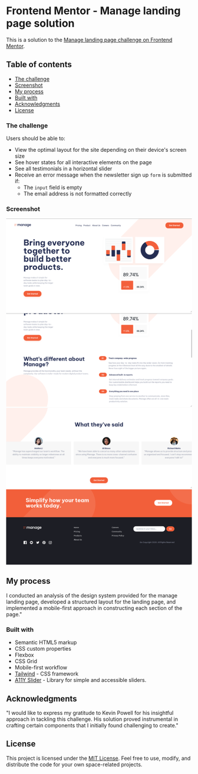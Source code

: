 # Frontend Mentor - Manage landing page solution

This is a solution to the [Manage landing page challenge on Frontend Mentor](https://www.frontendmentor.io/challenges/manage-landing-page-SLXqC6P5).

## Table of contents

- [The challenge](#the-challenge)
- [Screenshot](#screenshot)
- [My process](#my-process)
- [Built with](#built-with)
- [Acknowledgments](#acknowledgments)
- [License](#license)

### The challenge

Users should be able to:

- View the optimal layout for the site depending on their device's screen size
- See hover states for all interactive elements on the page
- See all testimonials in a horizontal slider
- Receive an error message when the newsletter sign up `form` is submitted if:
  - The `input` field is empty
  - The email address is not formatted correctly

### Screenshot

![Hero](./dist/./images/screenshot/Screenshot%201.png)
![About Manage](./dist/./images/screenshot/Screenshot%202.png)
![Slider](./dist/./images/screenshot/Screenshot%203.png)
![cta and Footer](./dist/./images/screenshot/Screenshot%204.png)

## My process

I conducted an analysis of the design system provided for the manage landing page, developed a structured layout for the landing page, and implemented a mobile-first approach in constructing each section of the page."

### Built with

- Semantic HTML5 markup
- CSS custom properties
- Flexbox
- CSS Grid
- Mobile-first workflow
- [Tailwind](https://tailwindcss.com/) - CSS framework
- [A11Y Slider](https://a11yslider.js.org/) - Library for simple and accessible sliders.

## Acknowledgments

"I would like to express my gratitude to Kevin Powell for his insightful approach in tackling this challenge. His solution proved instrumental in crafting certain components that I initially found challenging to create."

## License

This project is licensed under the [MIT License](LICENSE). Feel free to use, modify, and distribute the code for your own space-related projects.
